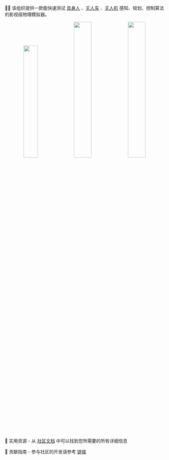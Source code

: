 

🙋‍♀️ 该组织提供一款能快速测试 [具身人](https://openhutb.github.io/doc/#_5) 、[无人车](https://openhutb.github.io/doc/#_4) 、[无人机](https://openhutb.github.io/air_doc/) 感知、规划、控制算法的影视级物理模拟器。

<p width="100%" display="flex" align="center">
<a href="https://openhutb.github.io/doc/tuto_G_pedestrian_navigation/#conclusion"><img src="https://github.com/OpenHUTB/doc/blob/master/docs/img/pedestrian/cycle.gif?raw=true" width="30%" margin-right="10%"/></a>  <a href="https://openhutb.github.io/doc/tuto_G_chrono/"><img src="https://github.com/OpenHUTB/doc/blob/master/docs/img/chrono/vechile_turnover.gif?raw=true" width="33%"/></a> <a href="https://openhutb.github.io/air_doc/"><img src="https://github.com/OpenHUTB/air_doc/blob/master/docs/images/dev/HUTB_simulation.gif?raw=true" width="33%"/></a>
</p>

🍿 实用资源 - 从 [社区文档](https://openhutb.github.io/doc/) 中可以找到您所需要的所有详细信息

🌈 贡献指南 - 参与社区的开发请参考 [链接](https://github.com/OpenHUTB/.github/blob/master/CONTRIBUTING.md) 







<!--

**Here are some ideas to get you started:**

🙋‍♀️ A short introduction - what is your organization all about?
🌈 Contribution guidelines - how can the community get involved?
👩‍💻 Useful resources - where can the community find your docs? Is there anything else the community should know?
🍿 Fun facts - what does your team eat for breakfast?
🧙 Remember, you can do mighty things with the power of [Markdown](https://docs.github.com/github/writing-on-github/getting-started-with-writing-and-formatting-on-github/basic-writing-and-formatting-syntax)
-->
